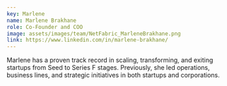 ```yaml
---
key: Marlene
name: Marlene Brakhane
role: Co-Founder and COO
image: assets/images/team/NetFabric_MarleneBrakhane.png
link: https://www.linkedin.com/in/marlene-brakhane/
---
```


Marlene has a proven track record in scaling, transforming, and exiting startups from Seed to Series F stages. Previously, she led operations, business lines, and strategic initiatives in both startups and corporations.